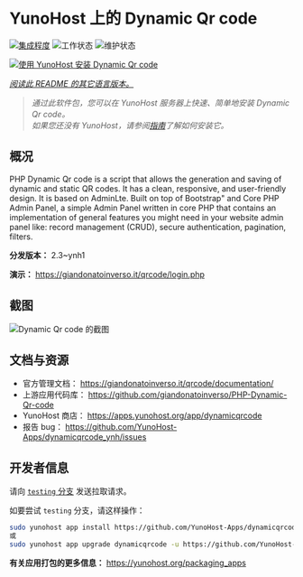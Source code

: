 <!--
注意：此 README 由 <https://github.com/YunoHost/apps/tree/master/tools/readme_generator> 自动生成
请勿手动编辑。
-->

# YunoHost 上的 Dynamic Qr code

[![集成程度](https://apps.yunohost.org/badge/integration/dynamicqrcode)](https://ci-apps.yunohost.org/ci/apps/dynamicqrcode/)
![工作状态](https://apps.yunohost.org/badge/state/dynamicqrcode)
![维护状态](https://apps.yunohost.org/badge/maintained/dynamicqrcode)

[![使用 YunoHost 安装 Dynamic Qr code](https://install-app.yunohost.org/install-with-yunohost.svg)](https://install-app.yunohost.org/?app=dynamicqrcode)

*[阅读此 README 的其它语言版本。](./ALL_README.md)*

> *通过此软件包，您可以在 YunoHost 服务器上快速、简单地安装 Dynamic Qr code。*  
> *如果您还没有 YunoHost，请参阅[指南](https://yunohost.org/install)了解如何安装它。*

## 概况

PHP Dynamic Qr code is a script that allows the generation and saving of dynamic and static QR codes. It has a clean, responsive, and user-friendly design. It is based on AdminLte. Built on top of Bootstrap" and Core PHP Admin Panel, a simple Admin Panel written in core PHP that contains an implementation of general features you might need in your website admin panel like: record management (CRUD), secure authentication, pagination, filters.

**分发版本：** 2.3~ynh1

**演示：** <https://giandonatoinverso.it/qrcode/login.php>

## 截图

![Dynamic Qr code 的截图](./doc/screenshots/screenshot.png)

## 文档与资源

- 官方管理文档： <https://giandonatoinverso.it/qrcode/documentation/>
- 上游应用代码库： <https://github.com/giandonatoinverso/PHP-Dynamic-Qr-code>
- YunoHost 商店： <https://apps.yunohost.org/app/dynamicqrcode>
- 报告 bug： <https://github.com/YunoHost-Apps/dynamicqrcode_ynh/issues>

## 开发者信息

请向 [`testing` 分支](https://github.com/YunoHost-Apps/dynamicqrcode_ynh/tree/testing) 发送拉取请求。

如要尝试 `testing` 分支，请这样操作：

```bash
sudo yunohost app install https://github.com/YunoHost-Apps/dynamicqrcode_ynh/tree/testing --debug
或
sudo yunohost app upgrade dynamicqrcode -u https://github.com/YunoHost-Apps/dynamicqrcode_ynh/tree/testing --debug
```

**有关应用打包的更多信息：** <https://yunohost.org/packaging_apps>
